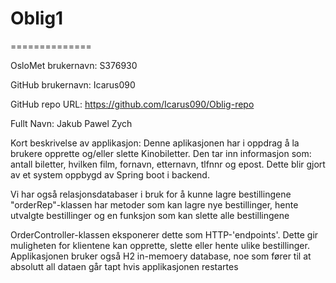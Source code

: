 # Oblig1
==============

OsloMet brukernavn: S376930

GitHub brukernavn: Icarus090

GitHub repo URL: https://github.com/Icarus090/Oblig-repo

Fullt Navn: Jakub Pawel Zych

Kort beskrivelse av applikasjon:
Denne aplikasjonen har i oppdrag å la brukere opprette og/eller
slette Kinobiletter. Den tar inn informasjon som: antall biletter,
hvilken film, fornavn, etternavn, tlfnnr og epost.
Dette blir gjort av et system oppbygd av Spring boot i backend.

Vi har også relasjonsdatabaser i bruk for å kunne lagre bestillingene
"orderRep"-klassen har metoder som kan lagre nye bestillinger,
hente utvalgte bestillinger og en funksjon som kan slette alle 
bestillingene

OrderController-klassen eksponerer dette som HTTP-'endpoints'. 
Dette gir muligheten for klientene kan opprette, slette eller hente 
ulike bestillinger. Applikasjonen bruker også H2 in-memoery database,
noe som fører til at absolutt all dataen går tapt hvis applikasjonen 
restartes